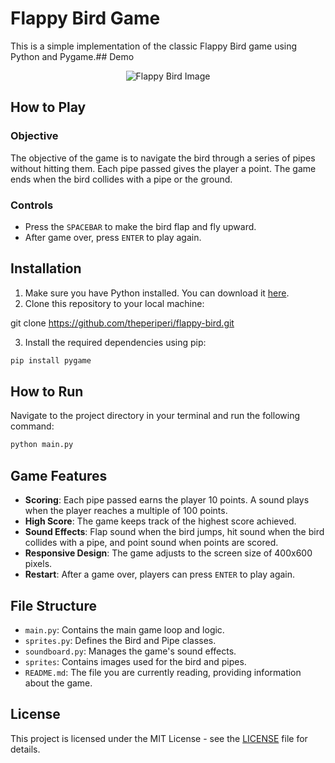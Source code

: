 # Flappy Bird Game

This is a simple implementation of the classic Flappy Bird game using Python and Pygame.## Demo
<div align="center">
  <img src="https://github.com/theperiperi/Flappy-Bird/raw/main/assets/121922820/37b92e82-af62-4303-8bd1-5fd76dc14cc5.png" alt="Flappy Bird Image">
</div>


## How to Play

### Objective
The objective of the game is to navigate the bird through a series of pipes without hitting them. Each pipe passed gives the player a point. The game ends when the bird collides with a pipe or the ground.

### Controls
- Press the `SPACEBAR` to make the bird flap and fly upward.
- After game over, press `ENTER` to play again.

## Installation

1. Make sure you have Python installed. You can download it [here](https://www.python.org/downloads/).
2. Clone this repository to your local machine:

  git clone https://github.com/theperiperi/flappy-bird.git

3. Install the required dependencies using pip:
```bash
pip install pygame
```

   
## How to Run

Navigate to the project directory in your terminal and run the following command:

```bash
python main.py
```

## Game Features

- **Scoring**: Each pipe passed earns the player 10 points. A sound plays when the player reaches a multiple of 100 points.
- **High Score**: The game keeps track of the highest score achieved.
- **Sound Effects**: Flap sound when the bird jumps, hit sound when the bird collides with a pipe, and point sound when points are scored.
- **Responsive Design**: The game adjusts to the screen size of 400x600 pixels.
- **Restart**: After a game over, players can press `ENTER` to play again.

## File Structure

- `main.py`: Contains the main game loop and logic.
- `sprites.py`: Defines the Bird and Pipe classes.
- `soundboard.py`: Manages the game's sound effects.
- `sprites`: Contains images used for the bird and pipes.
- `README.md`: The file you are currently reading, providing information about the game.

## License
This project is licensed under the MIT License - see the [LICENSE](LICENSE) file for details.
